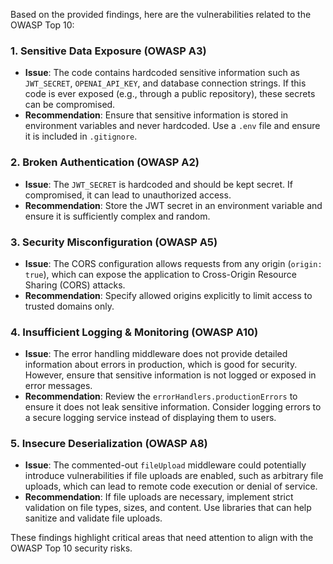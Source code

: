 Based on the provided findings, here are the vulnerabilities related to the OWASP Top 10:

### 1. **Sensitive Data Exposure (OWASP A3)**
- **Issue**: The code contains hardcoded sensitive information such as `JWT_SECRET`, `OPENAI_API_KEY`, and database connection strings. If this code is ever exposed (e.g., through a public repository), these secrets can be compromised.
- **Recommendation**: Ensure that sensitive information is stored in environment variables and never hardcoded. Use a `.env` file and ensure it is included in `.gitignore`.

### 2. **Broken Authentication (OWASP A2)**
- **Issue**: The `JWT_SECRET` is hardcoded and should be kept secret. If compromised, it can lead to unauthorized access.
- **Recommendation**: Store the JWT secret in an environment variable and ensure it is sufficiently complex and random.

### 3. **Security Misconfiguration (OWASP A5)**
- **Issue**: The CORS configuration allows requests from any origin (`origin: true`), which can expose the application to Cross-Origin Resource Sharing (CORS) attacks.
- **Recommendation**: Specify allowed origins explicitly to limit access to trusted domains only.

### 4. **Insufficient Logging & Monitoring (OWASP A10)**
- **Issue**: The error handling middleware does not provide detailed information about errors in production, which is good for security. However, ensure that sensitive information is not logged or exposed in error messages.
- **Recommendation**: Review the `errorHandlers.productionErrors` to ensure it does not leak sensitive information. Consider logging errors to a secure logging service instead of displaying them to users.

### 5. **Insecure Deserialization (OWASP A8)**
- **Issue**: The commented-out `fileUpload` middleware could potentially introduce vulnerabilities if file uploads are enabled, such as arbitrary file uploads, which can lead to remote code execution or denial of service.
- **Recommendation**: If file uploads are necessary, implement strict validation on file types, sizes, and content. Use libraries that can help sanitize and validate file uploads.

These findings highlight critical areas that need attention to align with the OWASP Top 10 security risks.
